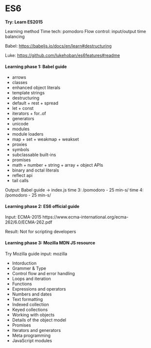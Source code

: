 ﻿# ES6

<strong>Try: Learn ES2015</strong>

Learning method 
Time tech: pomodoro 
Flow control: input/output time balancing

Babel:
https://babeljs.io/docs/en/learn#destructuring

Luke:
https://github.com/lukehoban/es6features#readme
<h4>Learning phase 1: Babel guide</h4>
<ul>
<li>arrows</li>
<li>classes</li>
<li>enhanced object literals</li>
<li>template strings</li>
<li>destructuring</li>
<li>default + rest + spread</li>
<li>let + const</li>
<li>iterators + for..of</li>
<li>generators</li>
<li>unicode</li>
<li>modules</li>
<li>module loaders</li>
<li>map + set + weakmap + weakset</li>
<li>proxies</li>
<li>symbols</li>
<li>subclassable built-ins</li>
<li>promises</li>
<li>math + number + string + array + object APIs</li>
<li>binary and octal literals</li>
<li>reflect api</li>
<li>tail calls</li>
</ul>

Output: Babel guide -> index.js
time 3: /pomodoro - 25 min-s/
time 4: /pomodoro - 25 min-s/


<h4>Learning phase 2: ES6 official guide</h4>
<p>
Input: ECMA-2015 
https://www.ecma-international.org/ecma-262/6.0/ECMA-262.pdf

Result: Not for scripting developers
</p>

<h4>Learning phase 3: Mozilla MDN JS resource</h4>

<p>
Try Mozilla guide
input: mozilla
</p>
<ul>
<li>Intorduction</li>
<li>Grammer & Type</li>
<li>Control flow and error handling</li>
<li>Loops and iteration</li>
<li>Functions</li>
<li>Expressions and operators</li>
<li>Numbers and dates</li>
<li>Text formatting</li>
<li>Indexed collection</li>
<li>Keyed collections</li>
<li>Working with objects</li>
<li>Details of the object model</li>
<li>Promises</li>
<li>Iterators and generators</li>
<li>Meta programming</li>
<li>JavaScript modules</li>
</ul>

